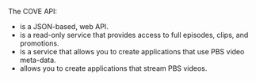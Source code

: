 The COVE API:
- is a JSON-based, web API.
- is a read-only service that provides access to full episodes, clips, and promotions.  
- is a service that allows you to create applications that use PBS video meta-data.  
- allows you to create applications that stream PBS videos. 
